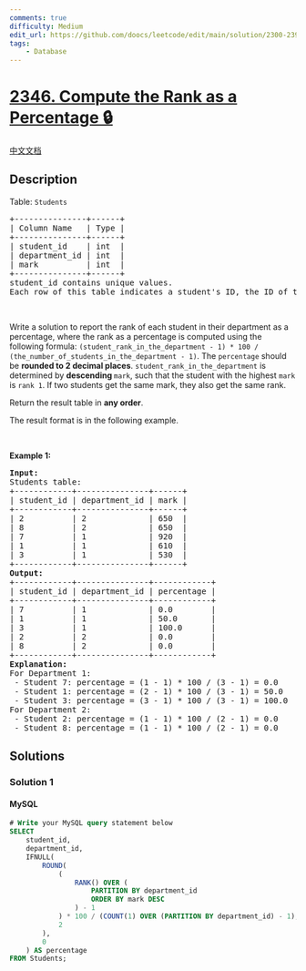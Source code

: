 ```yaml
---
comments: true
difficulty: Medium
edit_url: https://github.com/doocs/leetcode/edit/main/solution/2300-2399/2346.Compute%20the%20Rank%20as%20a%20Percentage/README_EN.md
tags:
    - Database
---
```


<!-- problem:start -->

# [2346. Compute the Rank as a Percentage 🔒](https://leetcode.com/problems/compute-the-rank-as-a-percentage)

[中文文档](/solution/2300-2399/2346.Compute%20the%20Rank%20as%20a%20Percentage/README.md)

## Description

<!-- description:start -->

<p>Table: <code>Students</code></p>

<pre>
+---------------+------+
| Column Name   | Type |
+---------------+------+
| student_id    | int  |
| department_id | int  |
| mark          | int  |
+---------------+------+
student_id contains unique values.
Each row of this table indicates a student&#39;s ID, the ID of the department in which the student enrolled, and their mark in the exam.
</pre>

<p>&nbsp;</p>

<p>Write a solution to report&nbsp;the rank of each student in their department as a percentage, where the rank as a percentage is computed using the following formula: <code>(student_rank_in_the_department - 1) * 100 / (the_number_of_students_in_the_department - 1)</code>. The <code>percentage</code> should be <strong>rounded to 2 decimal places</strong>. <code>student_rank_in_the_department</code> is determined by <strong>descending</strong><b> </b><code>mark</code>, such that the student with the highest <code>mark</code> is <code>rank 1</code>. If two students get the same mark, they also get the same rank.</p>

<p>Return the result table in <strong>any order</strong>.</p>

<p>The&nbsp;result format is in the following example.</p>

<p>&nbsp;</p>
<p><strong class="example">Example 1:</strong></p>

<pre>
<strong>Input:</strong> 
Students table:
+------------+---------------+------+
| student_id | department_id | mark |
+------------+---------------+------+
| 2          | 2             | 650  |
| 8          | 2             | 650  |
| 7          | 1             | 920  |
| 1          | 1             | 610  |
| 3          | 1             | 530  |
+------------+---------------+------+
<strong>Output:</strong> 
+------------+---------------+------------+
| student_id | department_id | percentage |
+------------+---------------+------------+
| 7          | 1             | 0.0        |
| 1          | 1             | 50.0       |
| 3          | 1             | 100.0      |
| 2          | 2             | 0.0        |
| 8          | 2             | 0.0        |
+------------+---------------+------------+
<strong>Explanation:</strong> 
For Department 1:
 - Student 7: percentage = (1 - 1) * 100 / (3 - 1) = 0.0
 - Student 1: percentage = (2 - 1) * 100 / (3 - 1) = 50.0
 - Student 3: percentage = (3 - 1) * 100 / (3 - 1) = 100.0
For Department 2:
 - Student 2: percentage = (1 - 1) * 100 / (2 - 1) = 0.0
 - Student 8: percentage = (1 - 1) * 100 / (2 - 1) = 0.0
</pre>

<!-- description:end -->

## Solutions

<!-- solution:start -->

### Solution 1

<!-- tabs:start -->

#### MySQL

```sql
# Write your MySQL query statement below
SELECT
    student_id,
    department_id,
    IFNULL(
        ROUND(
            (
                RANK() OVER (
                    PARTITION BY department_id
                    ORDER BY mark DESC
                ) - 1
            ) * 100 / (COUNT(1) OVER (PARTITION BY department_id) - 1),
            2
        ),
        0
    ) AS percentage
FROM Students;
```

<!-- tabs:end -->

<!-- solution:end -->

<!-- problem:end -->
